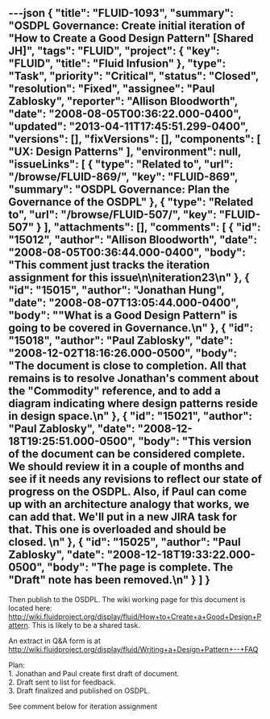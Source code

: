---json
{
  "title": "FLUID-1093",
  "summary": "OSDPL Governance: Create initial iteration of \"How to Create a Good Design Pattern\" [Shared JH]",
  "tags": "FLUID",
  "project": {
    "key": "FLUID",
    "title": "Fluid Infusion"
  },
  "type": "Task",
  "priority": "Critical",
  "status": "Closed",
  "resolution": "Fixed",
  "assignee": "Paul Zablosky",
  "reporter": "Allison Bloodworth",
  "date": "2008-08-05T00:36:22.000-0400",
  "updated": "2013-04-11T17:45:51.299-0400",
  "versions": [],
  "fixVersions": [],
  "components": [
    "UX: Design Patterns"
  ],
  "environment": null,
  "issueLinks": [
    {
      "type": "Related to",
      "url": "/browse/FLUID-869/",
      "key": "FLUID-869",
      "summary": "OSDPL Governance: Plan the Governance of the OSDPL"
    },
    {
      "type": "Related to",
      "url": "/browse/FLUID-507/",
      "key": "FLUID-507"
    }
  ],
  "attachments": [],
  "comments": [
    {
      "id": "15012",
      "author": "Allison Bloodworth",
      "date": "2008-08-05T00:36:44.000-0400",
      "body": "This comment just tracks the iteration assignment for this issue\n\niteration23\n"
    },
    {
      "id": "15015",
      "author": "Jonathan Hung",
      "date": "2008-08-07T13:05:44.000-0400",
      "body": "\"What is a Good Design Pattern\" is going to be covered in Governance.\n"
    },
    {
      "id": "15018",
      "author": "Paul Zablosky",
      "date": "2008-12-02T18:16:26.000-0500",
      "body": "The document is close to completion.   All that remains is to resolve Jonathan's comment about the \"Commodity\" reference, and to add a diagram indicating where design patterns reside in design space.\n"
    },
    {
      "id": "15021",
      "author": "Paul Zablosky",
      "date": "2008-12-18T19:25:51.000-0500",
      "body": "This version of the document can be considered complete.  We should review it in a couple of months and see if it needs any revisions to reflect our state of progress on the OSDPL.  Also, if Paul can come up with an architecture analogy that works, we can add that.  We'll put in a new JIRA task for that. This one is overloaded and should be closed.&#x20;\n"
    },
    {
      "id": "15025",
      "author": "Paul Zablosky",
      "date": "2008-12-18T19:33:22.000-0500",
      "body": "The page is complete. The \"Draft\" note has been removed.\n"
    }
  ]
}
---
Then publish to the OSDPL. The wiki working page for this document is located here: <http://wiki.fluidproject.org/display/fluid/How+to+Create+a+Good+Design+Pattern>. This is likely to be a shared task.

An extract in Q\&A form is at <http://wiki.fluidproject.org/display/fluid/Writing+a+Design+Pattern+--+FAQ>

Plan:\
1\. Jonathan and Paul create first draft of document.\
2\. Draft sent to list for feedback.\
3\. Draft finalized and published on OSDPL.

See comment below for iteration assignment

        